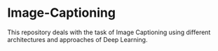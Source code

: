 # Image-Captioning
This repository deals with the task of Image Captioning using different architectures and approaches of Deep Learning.

